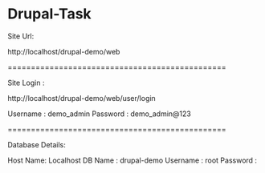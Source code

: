 # Drupal-Task


Site Url:

http://localhost/drupal-demo/web

===============================================

Site Login :

http://localhost/drupal-demo/web/user/login

Username : demo_admin
Password : demo_admin@123

===============================================

Database Details:

Host Name: Localhost
DB Name : drupal-demo
Username : root
Password : 
